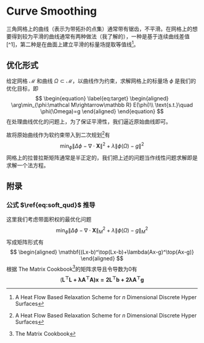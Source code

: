 # Curve Smoothing

三角网格上的曲线（表示为带拓扑的点集）通常带有锯齿，不平滑。在网格上的想要得到较为平滑的曲线通常有两种做法（我了解的），一种是基于连续曲线差值[^1]，第二种是在曲面上建立平滑的标量场提取等值线[^2]。

## 优化形式

给定网格 $\mathcal M$ 和曲线 $\Omega\subset\mathcal M$，以曲线作为约束，求解网格上的标量场 $\phi$ 是我们的优化目标，即
$$
\begin{equation}
\label{eq:target}
\begin{aligned}
\arg\min_{\phi:\mathcal M\rightarrow\mathbb R} E(\phi)\\
\text{s.t.}\quad \phi(\Omega)=g
\end{aligned}
\end{equation}
$$
在处理曲线优化的问题上，为了保证平滑性，我们逼近原始曲线即可。

故将原始曲线作为软约束带入到二次规划[^2]有
$$
\begin{equation}
\label{eq:soft_qud}
\min_\phi \left\|\Delta\phi-\nabla\cdot\mathbf X\right\|^2+\lambda\left\|\phi(\Omega)-g\right\|^2
\end{equation}
$$
网格上的拉普拉斯矩阵通常是半正定的，我们把上述的问题当作线性问题求解即是求解一个法方程。



## 附录

### 公式 $\ref{eq:soft_qud}$ 推导

这里我们考虑带面积权的最优化问题
$$
\min_\phi \left\|\Delta\phi-\nabla\cdot\mathbf X\right\|^2_M+\lambda\left\|\phi(\Omega)-g\right\|^2_M
$$
写成矩阵形式有
$$
\begin{aligned}
\mathbf{(Lx-b)^\top(Lx-b)+\lambda(Ax-g)^\top(Ax-g)}
\end{aligned}
$$
根据 The Matrix Cookbook[^3]的矩阵求导且令导数为0有
$$
(\mathbf{L^\top L+\lambda A^\top A)x=2L^\top b +2\lambda A^\top g}
$$




[^2]: A Heat Flow Based Relaxation Scheme for *n* Dimensional Discrete Hyper Surfaces
[^3]: The Matrix Cookbook
